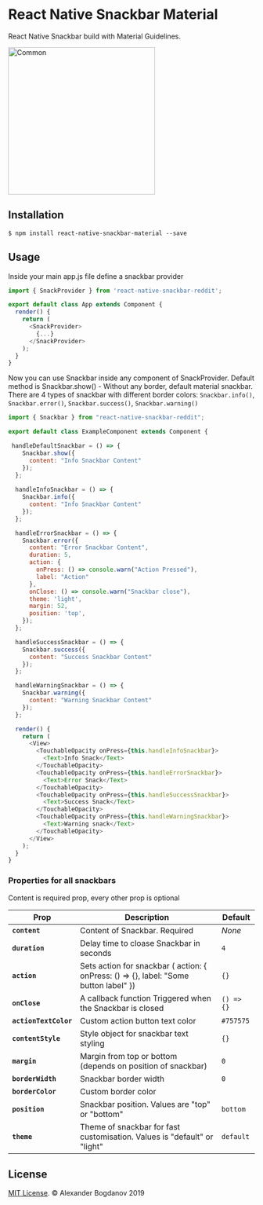 # React Native Snackbar Material

React Native Snackbar build with Material Guidelines.

<img src="https://user-images.githubusercontent.com/11463030/66312923-22932180-e91a-11e9-881e-da7b89d84fa8.gif" width="300" alt="Common">

## Installation

`$ npm install react-native-snackbar-material --save`

## Usage

Inside your main app.js file define a snackbar provider

```js
import { SnackProvider } from 'react-native-snackbar-reddit';

export default class App extends Component {
  render() {
    return (
      <SnackProvider>
        {...}
      </SnackProvider>
    );
  }
}
```

Now you can use Snackbar inside any component of SnackProvider. 
Default method is Snackbar.show() - Without any border, default material snackbar.
There are 4 types of snackbar with different border colors: `Snackbar.info()`, `Snackbar.error()`, `Snackbar.success()`, `Snackbar.warning()`

```js
import { Snackbar } from "react-native-snackbar-reddit";

export default class ExampleComponent extends Component {

 handleDefaultSnackbar = () => {
    Snackbar.show({
      content: "Info Snackbar Content"
    });
  };
  
  handleInfoSnackbar = () => {
    Snackbar.info({
      content: "Info Snackbar Content"
    });
  };

  handleErrorSnackbar = () => {
    Snackbar.error({
      content: "Error Snackbar Content",
      duration: 5,
      action: {
        onPress: () => console.warn("Action Pressed"),
        label: "Action"
      },
      onClose: () => console.warn("Snackbar close"),
      theme: 'light',
      margin: 52,
      position: 'top',
    });
  };

  handleSuccessSnackbar = () => {
    Snackbar.success({
      content: "Success Snackbar Content"
    });
  };

  handleWarningSnackbar = () => {
    Snackbar.warning({
      content: "Warning Snackbar Content"
    });
  };

  render() {
    return (
      <View>
        <TouchableOpacity onPress={this.handleInfoSnackbar}>
          <Text>Info Snack</Text>
        </TouchableOpacity>
        <TouchableOpacity onPress={this.handleErrorSnackbar}>
          <Text>Error Snack</Text>
        </TouchableOpacity>
        <TouchableOpacity onPress={this.handleSuccessSnackbar}>
          <Text>Success Snack</Text>
        </TouchableOpacity>
        <TouchableOpacity onPress={this.handleWarningSnackbar}>
          <Text>Warning snack</Text>
        </TouchableOpacity>
      </View>
    );
  }
}
```

### Properties for all snackbars

Content is required prop, every other prop is optional

| Prop                  | Description                                                  | Default    |
| --------------------- | ------------------------------------------------------------ | ---------- |
| **`content`**         | Content of Snackbar. Required                                | _None_     |
| **`duration`**        | Delay time to cloase Snackbar in seconds                     | `4`        |
| **`action`**          | Sets action for snackbar ( action: { onPress: () => {}, label: "Some button label" })         | `{}`       |
| **`onClose`**         | A callback function Triggered when the Snackbar is closed    | `() => {}` |
| **`actionTextColor`** | Custom action button text color                              | `#757575`  |
| **`contentStyle`**    | Style object for snackbar text styling                       | `{}`       |
| **`margin`**          | Margin from top or bottom (depends on position of snackbar)  | `0`       |
| **`borderWidth`**     | Snackbar border width                                        | `0`        |
| **`borderColor`**     | Custom border color                                          |            |
| **`position`**        | Snackbar position. Values are "top" or "bottom"             | `bottom`   |
| **`theme`**   | Theme of snackbar for fast customisation. Values is "default" or "light"                        | `default`    |

## License

[MIT License](http://opensource.org/licenses/mit-license.html). © Alexander Bogdanov 2019
